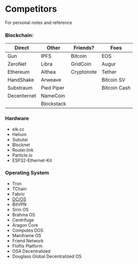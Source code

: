 # Competitors
For personal notes and reference

### Blockchain:

| Direct      | Other      | Friends?    | Foes         |
|-------------|------------|------------|--------------|
| Gun         | IPFS       | Bitcoin    | EOS          |
| ZeroNet     | Libra      | GridCoin   | Augur        |
| Ethereum    | Althea     | Cryptonote | Tether       |
| HandShake   | Arweave    |            | Bitcoin SV   |
| Substraum   | Pied Piper |            | Bitcoin Cash |
| Decenternet | NameCoin   |            |              |
|             | Blockstack |            |              |

### Hardware
- elk.cc
- Helium
- Subutai
- Blocknet
- Router.link
- Particle.io
- ESP32-Ethernet-Kit

### Operating System
- Tron
- TChain
- Fabric
- [DC/OS](https://dcos.io/)
- BitVPN
- Sirin OS
- Brahma OS
- Centrifuge
- Aragon Core
- Computes DOS
- Mainframe OS
- Friend Network
- Floflis Platform
- OSA Decentralized
- Douglass Global Decentralized OS

